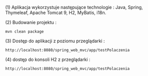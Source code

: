 (1) Aplikacja wykorzystuje następujące technologie : Java, Spring, Thymeleaf, Apache Tomcat 9, H2, MyBatis, i18n.

(2) Budowanie projektu :

    mvn clean package

(3) Dostęp do aplikacji z poziomu przeglądarki :

    http://localhost:8080/spring_web_mvc/app/testPolaczenia

(4) dostęp do konsoli H2 z przeglądarki :

    http://localhost:8080/spring_web_mvc/app/testPolaczenia
